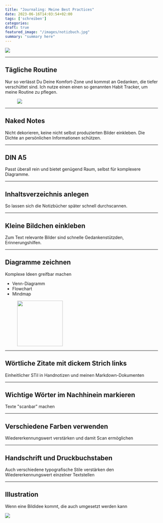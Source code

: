 ```yaml
---
title: "Journaling: Meine Best Practices"
date: 2023-06-16T14:03:54+02:00
tags: ['schreiben']
categories:
draft: true
featured_image: "/images/notizbuch.jpg"
summary: "summary here" 
---
```


<img src="/images/notizbuch.jpg">

---

## Tägliche Routine

Nur so verlässt Du Deine Komfort-Zone und kommst an Gedanken, die tiefer verschüttet sind. Ich nutze einen einen so genannten Habit Tracker, um meine Routine zu pflegen.

<figure><img src="/images/habittracker.jpg" style="max-width: 200px;"></figure>

---

## Naked Notes

Nicht dekorieren, keine nicht selbst produzierten Bilder einkleben. Die Dichte an persönlichen Informationen schützen. 

---

## DIN A5

Passt überall rein und bietet genügend Raum, selbst für komplexere Diagramme.

---

## Inhaltsverzeichnis anlegen

So lassen sich die Notizbücher später schnell durchscannen.


---

## Kleine Bildchen einkleben

Zum Text relevante Bilder sind schnelle Gedankenstützden, Erinnerungshilfen. 

---

## Diagramme zeichnen

Komplexe Ideen greifbar machen

- Venn-Diagramm
- Flowchart
- Mindmap

<figure>
    <img style="width: 150px" class="zoom" src="/images/mouvonarrativ.jpg">
</figure>

---

## Wörtliche Zitate mit dickem Strich links

Einheitlicher STil in Handnotizen und meinen Markdown-Dokumenten

---

## Wichtige Wörter im Nachhinein markieren

Texte "scanbar" machen

---

## Verschiedene Farben verwenden

Wiedererkennungswert verstärken und damit Scan ermöglichen

---

## Handschrift und Druckbuchstaben

Auch verschiedene typografische Stile verstärken den Wiedererkennungswert einzelner Textstellen

---

## Illustration

Wenn eine Bildidee kommt, die auch umgesetzt werden kann

<img src="/images/writing.jpg">
